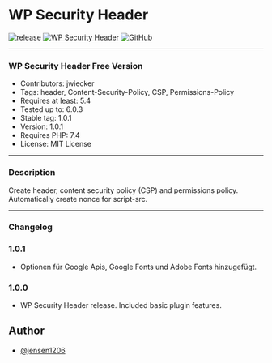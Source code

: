 # WP Security Header


[![release](https://img.shields.io/github/v/release/team-hummelt/wp-security-header?style=plastic)](https://github.com/team-hummelt/wp-security-header)
[![WP Security Header](https://img.shields.io/github/release-date/team-hummelt/wp-security-header)](https://github.com/team-hummelt/wp-security-header/releases/latest)
[![GitHub](https://img.shields.io/github/license/team-hummelt/wp-security-header)](https://github.com/team-hummelt/wp-security-header/blob/master/LICENSE.txt)

***

### WP Security Header Free Version
* Contributors: jwiecker
* Tags: header, Content-Security-Policy, CSP, Permissions-Policy 
* Requires at least: 5.4
* Tested up to: 6.0.3
* Stable tag: 1.0.1
* Version: 1.0.1
* Requires PHP: 7.4
* License: MIT License

***
### Description
Create header, content security policy (CSP) and permissions policy. Automatically create nonce for script-src.
***
### Changelog
### 1.0.1
* Optionen für Google Apis, Google Fonts und Adobe Fonts hinzugefügt.
### 1.0.0
* WP Security Header release. Included basic plugin features.
## Author
- [@jensen1206](https://github.com/jensen1206)


